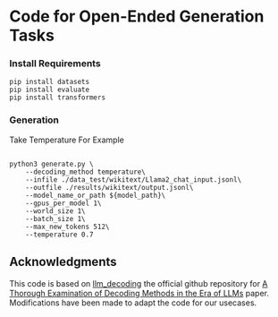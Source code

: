 # Code for Open-Ended Generation Tasks

### Install Requirements
```
pip install datasets
pip install evaluate
pip install transformers
```

### Generation
Take Temperature For Example
```

python3 generate.py \
    --decoding_method temperature\
    --infile ./data_test/wikitext/Llama2_chat_input.jsonl\
    --outfile ./results/wikitext/output.jsonl\
    --model_name_or_path ${model_path}\
    --gpus_per_model 1\
    --world_size 1\
    --batch_size 1\
    --max_new_tokens 512\
    --temperature 0.7
```

## Acknowledgments

This code is based on [llm_decoding](https://github.com/DavidFanzz/llm_decoding?tab=readme-ov-file#code-for-a-thorough-examination-of-decoding-methods-in-the-era-of-llms) the official github repository for [A Thorough Examination of Decoding Methods in the Era of LLMs](https://arxiv.org/pdf/2402.06925) paper. Modifications have been made to adapt the code for our usecases. 